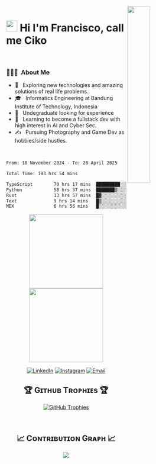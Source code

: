 
<div>
  <img align="right" width="35%" src="https://owlbertsio-resized.s3.amazonaws.com/Popper.psd.full.png">
</div>


# <img src="https://emojis.slackmojis.com/emojis/images/1531849430/4246/blob-sunglasses.gif?1531849430" width="30"/> Hi I'm Francisco, call me Ciko 
<br /> 

### 👨🏻‍💻 &nbsp;About Me

- 🤔 &nbsp; Exploring new technologies and amazing solutions of real life problems.
- 🎓 &nbsp; Informatics Engineering at Bandung Institute of Technology, Indonesia
- 💼 &nbsp; Undegraduate looking for experience
- 🌱 &nbsp; Learning to become a fullstack dev with high interest in AI and Cyber Sec.
- ✍️ &nbsp; Pursuing Photography and Game Dev as hobbies/side hustles.


<br/>

<!--START_SECTION:waka-->

```txt
From: 10 November 2024 - To: 28 April 2025

Total Time: 193 hrs 54 mins

TypeScript        70 hrs 17 mins  █████████░░░░░░░░░░░░░░░░   35.88 %
Python            58 hrs 37 mins  ███████▒░░░░░░░░░░░░░░░░░   29.93 %
Rust              13 hrs 57 mins  █▓░░░░░░░░░░░░░░░░░░░░░░░   07.13 %
Text              9 hrs 14 mins   █▒░░░░░░░░░░░░░░░░░░░░░░░   04.72 %
MDX               6 hrs 56 mins   █░░░░░░░░░░░░░░░░░░░░░░░░   03.54 %
```

<!--END_SECTION:waka-->


<div align="center">
  <a href="https://github.com/NoHaitch">
    <img height=200 src="https://github-readme-stats.vercel.app/api?username=NoHaitch&theme=tokyonight&show_icons=true" />
<img height=200 src="https://github-readme-stats.vercel.app/api/top-langs/?username=NoHaitch&theme=tokyonight&layout=compact&langs_count=12&hide=jupyter%20notebook" />
  </a>

  <a href="https://www.linkedin.com/in/francisco-trianto/"><img alt="LinkedIn" src="https://img.shields.io/badge/LinkedIn-Francisco%20Trianto-blue?style=flat-square&logo=linkedin"></a>
  <a href="https://www.instagram.com/francisco.rftb/"><img alt="Instagram" src="https://img.shields.io/badge/Instagram-francisco.rftb-blue?style=flat-square&logo=instagram"></a>
  <a href="mailto:franciscotrianto@gmail.com"><img alt="Email" src="https://img.shields.io/badge/Email-franciscotrianto@gmail.com-blue?style=flat-square&logo=gmail"></a>
</div>

<!--Trophies Section-->   
<h2 align="center">🏆 Gɪᴛʜᴜʙ Tʀᴏᴘʜɪᴇs 🏆</h2>
<p align="center">
  <a href="https://github.com/NoHaitch">
    <picture>
      <source media="(prefers-color-scheme: dark)" srcset="https://github-profile-trophy.vercel.app/?username=NoHaitch&no-bg=true&row=2&column=6&margin-w=20&margin-h=20&theme=tokyonight">
      <source media="(prefers-color-scheme: light)" srcset="https://github-profile-trophy.vercel.app/?username=NoHaitch&no-bg=true&row=2&column=6&margin-w=20&margin-h=20&theme=tokyonight">
      <img alt="GitHub Trophies" src="https://github-profile-trophy.vercel.app/?username=NoHaitch&no-bg=true&no-frame=true&row=2&column=6&margin-w=20&margin-h=20">
    </picture>
  </a>
</p>
<br />

<!--Contribution Graph-->
<h2 align="center">📈 Cᴏɴᴛʀɪʙᴜᴛɪᴏɴ Gʀᴀᴘʜ 📈</h2>
<div align="center">
    <img src="https://github-readme-activity-graph.vercel.app/graph?username=NoHaitch&bg_color=220a28&&color=ffffff&line=c56a90&point=ffeb95&area=false&hide_border=false&theme=tokyo-night" border-radius="15">
</div>
